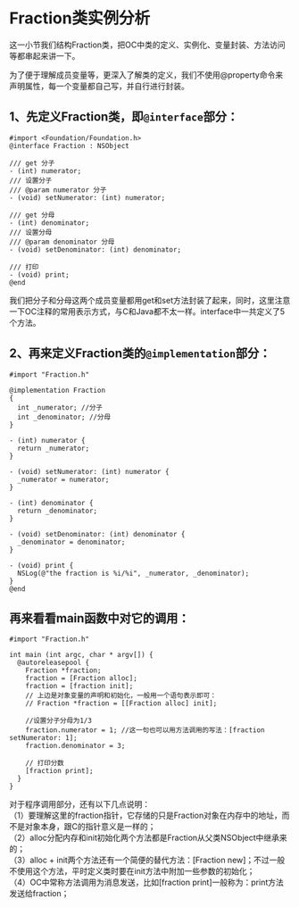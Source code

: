 # Fraction类实例分析

这一小节我们结构Fraction类，把OC中类的定义、实例化、变量封装、方法访问等都串起来讲一下。

为了便于理解成员变量等，更深入了解类的定义，我们不使用@property命令来声明属性，每一个变量都自己写，并自行进行封装。

## 1、先定义Fraction类，即`@interface`部分：

``` objc
#import <Foundation/Foundation.h>
@interface Fraction : NSObject

/// get 分子
- (int) numerator;
/// 设置分子
/// @param numerator 分子
- (void) setNumerator: (int) numerator;

/// get 分母
- (int) denominator;
/// 设置分母
/// @param denominator 分母
- (void) setDenominator: (int) denominator;

/// 打印
- (void) print;
@end
```

我们把分子和分母这两个成员变量都用get和set方法封装了起来，同时，这里注意一下OC注释的常用表示方式，与C和Java都不太一样。interface中一共定义了5个方法。

## 2、再来定义Fraction类的`@implementation`部分：

``` objc
#import "Fraction.h"

@implementation Fraction
{
  int _numerator; //分子
  int _denominator; //分母
}

- (int) numerator {
  return _numerator;
}

- (void) setNumerator: (int) numerator {
  _numerator = numerator;
}

- (int) denominator {
  return _denominator;
}

- (void) setDenominator: (int) denominator {
  _denominator = denominator;
}

- (void) print {
  NSLog(@"the fraction is %i/%i", _numerator, _denominator);
}
@end
```

## 再来看看main函数中对它的调用：

``` objc
#import "Fraction.h"

int main (int argc, char * argv[]) {
  @autoreleasepool {
    Fraction *fraction;
    fraction = [Fraction alloc];
    fraction = [fraction init];
    // 上边是对象变量的声明和初始化，一般用一个语句表示即可：
    // Fraction *fraction = [[Fraction alloc] init];

    //设置分子分母为1/3
    fraction.numerator = 1; //这一句也可以用方法调用的写法：[fraction setNumerator: 1];
    fraction.denominator = 3;

    // 打印分数
    [fraction print];
  }
}
```

对于程序调用部分，还有以下几点说明：  
（1）要理解这里的fraction指针，它存储的只是Fraction对象在内存中的地址，而不是对象本身，跟C的指针意义是一样的；  
（2）alloc分配内存和init初始化两个方法都是Fraction从父类NSObject中继承来的；  
（3）alloc + init两个方法还有一个简便的替代方法：[Fraction new]；不过一般不使用这个方法，平时定义类时要在init方法中附加一些参数的初始化；  
（4）OC中常称方法调用为消息发送，比如[fraction print]一般称为：print方法发送给fraction；